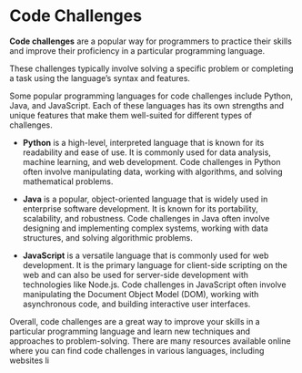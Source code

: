 # Code Challenges

**Code challenges** are a popular way for programmers to practice their skills and improve their proficiency in a particular programming language.

These challenges typically involve solving a specific problem or completing a task using the language’s syntax and features.

Some popular programming languages for code challenges include Python, Java, and JavaScript. Each of these languages has its own strengths and unique features that make them well-suited for different types of challenges.

- **Python** is a high-level, interpreted language that is known for its readability and ease of use. It is commonly used for data analysis, machine learning, and web development. Code challenges in Python often involve manipulating data, working with algorithms, and solving mathematical problems.

- **Java** is a popular, object-oriented language that is widely used in enterprise software development. It is known for its portability, scalability, and robustness. Code challenges in Java often involve designing and implementing complex systems, working with data structures, and solving algorithmic problems.

- **JavaScript** is a versatile language that is commonly used for web development. It is the primary language for client-side scripting on the web and can also be used for server-side development with technologies like Node.js. Code challenges in JavaScript often involve manipulating the Document Object Model (DOM), working with asynchronous code, and building interactive user interfaces.

Overall, code challenges are a great way to improve your skills in a particular programming language and learn new techniques and approaches to problem-solving. There are many resources available online where you can find code challenges in various languages, including websites li
